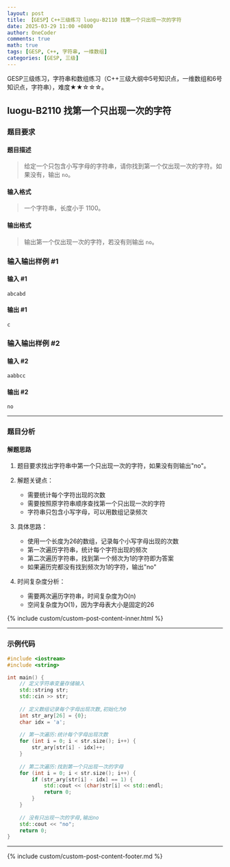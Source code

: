 ```yaml
---
layout: post
title: 【GESP】C++三级练习 luogu-B2110 找第一个只出现一次的字符
date: 2025-03-29 11:00 +0800
author: OneCoder
comments: true
math: true
tags: [GESP, C++, 字符串, 一维数组]
categories: [GESP, 三级]
---
```

GESP三级练习，字符串和数组练习（C++三级大纲中5号知识点，一维数组和6号知识点，字符串），难度★★☆☆☆。

<!--more-->

## luogu-B2110 找第一个只出现一次的字符

### 题目要求

#### 题目描述

>给定一个只包含小写字母的字符串，请你找到第一个仅出现一次的字符。如果没有，输出 `no`。

#### 输入格式

>一个字符串，长度小于 $1100$。

#### 输出格式

>输出第一个仅出现一次的字符，若没有则输出 `no`。

### 输入输出样例 #1

#### 输入 #1

```console
abcabd
```

#### 输出 #1

```console
c
```

### 输入输出样例 #2

#### 输入 #2

```console
aabbcc
```

#### 输出 #2

```console
no
```

---

### 题目分析

#### 解题思路

1. 题目要求找出字符串中第一个只出现一次的字符，如果没有则输出"no"。

2. 解题关键点：
   - 需要统计每个字符出现的次数
   - 需要按照原字符串顺序查找第一个只出现一次的字符
   - 字符串只包含小写字母，可以用数组记录频次

3. 具体思路：
   - 使用一个长度为26的数组，记录每个小写字母出现的次数
   - 第一次遍历字符串，统计每个字符出现的频次
   - 第二次遍历字符串，找到第一个频次为1的字符即为答案
   - 如果遍历完都没有找到频次为1的字符，输出"no"

4. 时间复杂度分析：
   - 需要两次遍历字符串，时间复杂度为O(n)
   - 空间复杂度为O(1)，因为字母表大小是固定的26

{% include custom/custom-post-content-inner.html %}

---

### 示例代码

```cpp
#include <iostream>
#include <string>

int main() {
    // 定义字符串变量存储输入
    std::string str;
    std::cin >> str;
    
    // 定义数组记录每个字母出现次数,初始化为0
    int str_ary[26] = {0};
    char idx = 'a';
    
    // 第一次遍历:统计每个字母出现次数
    for (int i = 0; i < str.size(); i++) {
        str_ary[str[i] - idx]++;
    }
    
    // 第二次遍历:找到第一个只出现一次的字母
    for (int i = 0; i < str.size(); i++) {
        if (str_ary[str[i] - idx] == 1) {
            std::cout << (char)str[i] << std::endl;
            return 0;
        }
    }
    
    // 没有只出现一次的字母,输出no
    std::cout << "no";
    return 0;
}
```

---

{% include custom/custom-post-content-footer.md %}
